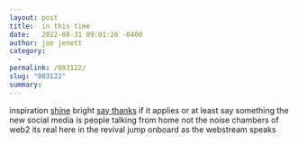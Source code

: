 ```yaml
---
layout: post
title:  in this time
date:   2022-08-31 09:01:26 -0400
author: joe jenett
category:
  -  
permalink: /083122/
slug: "083122"
summary:
---
```

inspiration [shine](https://ideas.joejenett.com/#shine) bright [say thanks](https://bulltown.2022.joejenett.com/journal/081222/) if it applies or at least say something the new social media is people talking from home not the noise chambers of web2 its real here in the revival jump onboard as the webstream speaks